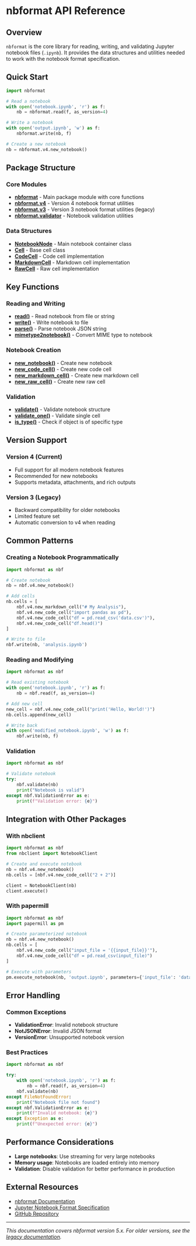 # nbformat API Reference

## Overview

`nbformat` is the core library for reading, writing, and validating Jupyter notebook files (`.ipynb`). It provides the data structures and utilities needed to work with the notebook format specification.

## Quick Start

```python
import nbformat

# Read a notebook
with open('notebook.ipynb', 'r') as f:
    nb = nbformat.read(f, as_version=4)

# Write a notebook
with open('output.ipynb', 'w') as f:
    nbformat.write(nb, f)

# Create a new notebook
nb = nbformat.v4.new_notebook()
```

## Package Structure

### Core Modules

- **[nbformat](./modules/nbformat.md)** - Main package module with core functions
- **[nbformat.v4](./modules/nbformat.v4.md)** - Version 4 notebook format utilities
- **[nbformat.v3](./modules/nbformat.v3.md)** - Version 3 notebook format utilities (legacy)
- **[nbformat.validator](./modules/nbformat.validator.md)** - Notebook validation utilities

### Data Structures

- **[NotebookNode](./classes/NotebookNode.md)** - Main notebook container class
- **[Cell](./classes/Cell.md)** - Base cell class
- **[CodeCell](./classes/CodeCell.md)** - Code cell implementation
- **[MarkdownCell](./classes/MarkdownCell.md)** - Markdown cell implementation
- **[RawCell](./classes/RawCell.md)** - Raw cell implementation

## Key Functions

### Reading and Writing

- **[read()](./functions/read.md)** - Read notebook from file or string
- **[write()](./functions/write.md)** - Write notebook to file
- **[parse()](./functions/parse.md)** - Parse notebook JSON string
- **[mimetype2notebook()](./functions/mimetype2notebook.md)** - Convert MIME type to notebook

### Notebook Creation

- **[new_notebook()](./functions/new_notebook.md)** - Create new notebook
- **[new_code_cell()](./functions/new_code_cell.md)** - Create new code cell
- **[new_markdown_cell()](./functions/new_markdown_cell.md)** - Create new markdown cell
- **[new_raw_cell()](./functions/new_raw_cell.md)** - Create new raw cell

### Validation

- **[validate()](./functions/validate.md)** - Validate notebook structure
- **[validate_one()](./functions/validate_one.md)** - Validate single cell
- **[is_type()](./functions/is_type.md)** - Check if object is of specific type

## Version Support

### Version 4 (Current)

- Full support for all modern notebook features
- Recommended for new notebooks
- Supports metadata, attachments, and rich outputs

### Version 3 (Legacy)

- Backward compatibility for older notebooks
- Limited feature set
- Automatic conversion to v4 when reading

## Common Patterns

### Creating a Notebook Programmatically

```python
import nbformat as nbf

# Create notebook
nb = nbf.v4.new_notebook()

# Add cells
nb.cells = [
    nbf.v4.new_markdown_cell("# My Analysis"),
    nbf.v4.new_code_cell("import pandas as pd"),
    nbf.v4.new_code_cell("df = pd.read_csv('data.csv')"),
    nbf.v4.new_code_cell("df.head()")
]

# Write to file
nbf.write(nb, 'analysis.ipynb')
```

### Reading and Modifying

```python
import nbformat as nbf

# Read existing notebook
with open('notebook.ipynb', 'r') as f:
    nb = nbf.read(f, as_version=4)

# Add new cell
new_cell = nbf.v4.new_code_cell("print('Hello, World!')")
nb.cells.append(new_cell)

# Write back
with open('modified_notebook.ipynb', 'w') as f:
    nbf.write(nb, f)
```

### Validation

```python
import nbformat as nbf

# Validate notebook
try:
    nbf.validate(nb)
    print("Notebook is valid")
except nbf.ValidationError as e:
    print(f"Validation error: {e}")
```

## Integration with Other Packages

### With nbclient

```python
import nbformat as nbf
from nbclient import NotebookClient

# Create and execute notebook
nb = nbf.v4.new_notebook()
nb.cells = [nbf.v4.new_code_cell("2 + 2")]

client = NotebookClient(nb)
client.execute()
```

### With papermill

```python
import nbformat as nbf
import papermill as pm

# Create parameterized notebook
nb = nbf.v4.new_notebook()
nb.cells = [
    nbf.v4.new_code_cell("input_file = '{{input_file}}'"),
    nbf.v4.new_code_cell("df = pd.read_csv(input_file)")
]

# Execute with parameters
pm.execute_notebook(nb, 'output.ipynb', parameters={'input_file': 'data.csv'})
```

## Error Handling

### Common Exceptions

- **ValidationError**: Invalid notebook structure
- **NotJSONError**: Invalid JSON format
- **VersionError**: Unsupported notebook version

### Best Practices

```python
import nbformat as nbf

try:
    with open('notebook.ipynb', 'r') as f:
        nb = nbf.read(f, as_version=4)
    nbf.validate(nb)
except FileNotFoundError:
    print("Notebook file not found")
except nbf.ValidationError as e:
    print(f"Invalid notebook: {e}")
except Exception as e:
    print(f"Unexpected error: {e}")
```

## Performance Considerations

- **Large notebooks**: Use streaming for very large notebooks
- **Memory usage**: Notebooks are loaded entirely into memory
- **Validation**: Disable validation for better performance in production

## External Resources

- [nbformat Documentation](https://nbformat.readthedocs.io/)
- [Jupyter Notebook Format Specification](https://nbformat.readthedocs.io/en/latest/format_description.html)
- [GitHub Repository](https://github.com/jupyter/nbformat)

______________________________________________________________________

*This documentation covers nbformat version 5.x. For older versions, see the [legacy documentation](./legacy/).*

